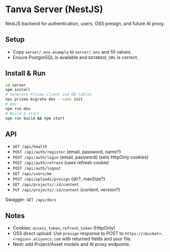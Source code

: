# Tanva Server (NestJS)

NestJS backend for authentication, users, OSS presign, and future AI proxy.

## Setup

- Copy `server/.env.example` to `server/.env` and fill values.
- Ensure PostgreSQL is available and `DATABASE_URL` is correct.

## Install & Run

```bash
cd server
npm install
# Generate Prisma client and DB tables
npx prisma migrate dev --name init
# Dev
npm run dev
# Build & start
npm run build && npm start
```

## API

- `GET /api/health`
- `POST /api/auth/register` {email, password, name?}
- `POST /api/auth/login` {email, password} (sets HttpOnly cookies)
- `POST /api/auth/refresh` (uses refresh cookie)
- `POST /api/auth/logout`
- `GET /api/users/me`
- `POST /api/uploads/presign` {dir?, maxSize?}
- `GET /api/projects/:id/content`
- `PUT /api/projects/:id/content` {content, version?}

Swagger: `GET /api/docs`

## Notes

- Cookies: `access_token`, `refresh_token` (HttpOnly)
- OSS direct upload: Use `presign` response to POST to `https://<bucket>.<region>.aliyuncs.com` with returned fields and your file.
- Next: add Project/Asset models and AI proxy endpoints.
